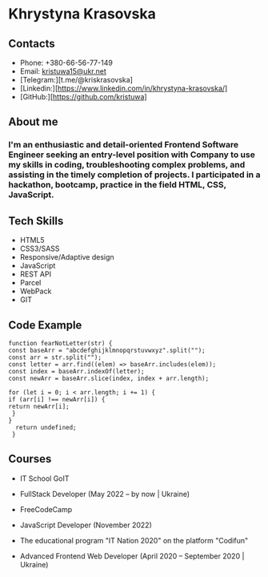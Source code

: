 # Khrystyna Krasovska

## Contacts

- Phone: +380-66-56-77-149
- Email: kristuwa15@ukr.net
- [Telegram:][t.me/@kriskrasovska]
- [Linkedin:][https://www.linkedin.com/in/khrystyna-krasovska/]
- [GitHub:][https://github.com/kristuwa]

## About me

### I'm an enthusiastic and detail-oriented Frontend Software Engineer seeking an entry-level position with Company to use my skills in coding, troubleshooting complex problems, and assisting in the timely completion of projects. I participated in a hackathon, bootcamp, practice in the field HTML, CSS, JavaScript.

## Tech Skills

- HTML5
- CSS3/SASS
- Responsive/Adaptive design
- JavaScript
- REST API
- Parcel
- WebPack
- GIT

## Code Example

```
function fearNotLetter(str) {
const baseArr = "abcdefghijklmnopqrstuvwxyz".split("");
const arr = str.split("");
const letter = arr.find((elem) => baseArr.includes(elem));
const index = baseArr.indexOf(letter);
const newArr = baseArr.slice(index, index + arr.length);

for (let i = 0; i < arr.length; i += 1) {
if (arr[i] !== newArr[i]) {
return newArr[i];
 }
}
  return undefined;
 }

```

## Courses

- IT School GoIT

* FullStack Developer (May 2022 – by now | Ukraine)

- FreeCodeCamp

* JavaScript Developer (November 2022)

- The educational program "IT Nation 2020" on the platform "Codifun"

* Advanced Frontend Web Developer (April 2020 – September 2020 | Ukraine)
